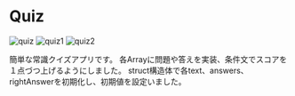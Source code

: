 # Quiz

![quiz](https://user-images.githubusercontent.com/70255378/91684786-6c6ca200-eb93-11ea-98fc-4cbd8eba15bc.png)
![quiz1](https://user-images.githubusercontent.com/70255378/91684761-5828a500-eb93-11ea-9542-6d422dfde325.png)
![quiz2](https://user-images.githubusercontent.com/70255378/91684764-5b239580-eb93-11ea-998a-a08c00c4ed53.png)

簡単な常識クイズアプリです。
各Arrayに問題や答えを実装、条件文でスコアを１点づつ上げるようにしました。
struct構造体で各text、answers、rightAnswerを初期化し、初期値を設定いました。
